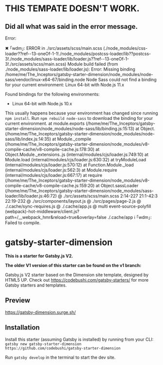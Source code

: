 # THIS TEMPATE DOESN'T WORK.
## Did all what was said in the error message. 
Error: 

✖ ｢wdm｣: 
ERROR in ./src/assets/scss/main.scss (./node_modules/css-loader??ref--13-oneOf-1-1!./node_modules/postcss-loader/lib??postcss-3!./node_modules/sass-loader/lib/loader.js??ref--13-oneOf-1-3!./src/assets/scss/main.scss)
Module build failed (from ./node_modules/sass-loader/lib/loader.js):
Error: Missing binding /home/me/The_Inceptors/gatsby-starter-dimension/node_modules/node-sass/vendor/linux-x64-67/binding.node
Node Sass could not find a binding for your current environment: Linux 64-bit with Node.js 11.x

Found bindings for the following environments:
  - Linux 64-bit with Node.js 10.x

This usually happens because your environment has changed since running `npm install`.
Run `npm rebuild node-sass` to download the binding for your current environment.
    at module.exports (/home/me/The_Inceptors/gatsby-starter-dimension/node_modules/node-sass/lib/binding.js:15:13)
    at Object.<anonymous> (/home/me/The_Inceptors/gatsby-starter-dimension/node_modules/node-sass/lib/index.js:14:35)
    at Module._compile (/home/me/The_Inceptors/gatsby-starter-dimension/node_modules/v8-compile-cache/v8-compile-cache.js:178:30)
    at Object.Module._extensions..js (internal/modules/cjs/loader.js:749:10)
    at Module.load (internal/modules/cjs/loader.js:630:32)
    at tryModuleLoad (internal/modules/cjs/loader.js:570:12)
    at Function.Module._load (internal/modules/cjs/loader.js:562:3)
    at Module.require (internal/modules/cjs/loader.js:667:17)
    at require (/home/me/The_Inceptors/gatsby-starter-dimension/node_modules/v8-compile-cache/v8-compile-cache.js:159:20)
    at Object.sassLoader (/home/me/The_Inceptors/gatsby-starter-dimension/node_modules/sass-loader/lib/loader.js:46:72)
 @ ./src/assets/scss/main.scss 2:14-227 21:1-42:3 22:19-232
 @ ./src/components/layout.js
 @ ./src/pages/page-2.js
 @ ./.cache/sync-requires.js
 @ ./.cache/app.js
 @ multi event-source-polyfill (webpack)-hot-middleware/client.js?path=/__webpack_hmr&reload=true&overlay=false ./.cache/app
ℹ ｢wdm｣: Failed to compile.

# gatsby-starter-dimension

**This is a starter for Gatsby.js V2.**

**The older V1 version of this starter can be found on the v1 branch:**

Gatsby.js V2 starter based on the Dimension site template, designed by HTML5 UP. Check out https://codebushi.com/gatsby-starters/ for more Gatsby starters and templates.

## Preview

https://gatsby-dimension.surge.sh/

## Installation

Install this starter (assuming Gatsby is installed) by running from your CLI:
<br/>
`gatsby new gatsby-starter-dimension https://github.com/codebushi/gatsby-starter-dimension`

Run `gatsby develop` in the terminal to start the dev site.
